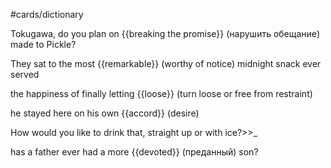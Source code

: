 #cards/dictionary 

Tokugawa, do you plan on {{breaking the promise}} (нарушить обещание) made to Pickle?

They sat to the most {{remarkable}} (worthy of notice) midnight snack ever served <!--SR:!2024-01-14,3,260-->

the happiness of finally letting {{loose}} (turn loose or free from restraint) <!--SR:!2024-01-16,11,270-->

he stayed here on his own {{accord}} (desire) <!--SR:!2024-01-28,17,250--> 

How would you like to drink that, straight up or with ice?>>_ <!--SR:!2024-01-25,17,294-->

has a father ever had a more {{devoted}} (преданный) son? <!--SR:!2024-01-22,14,292-->